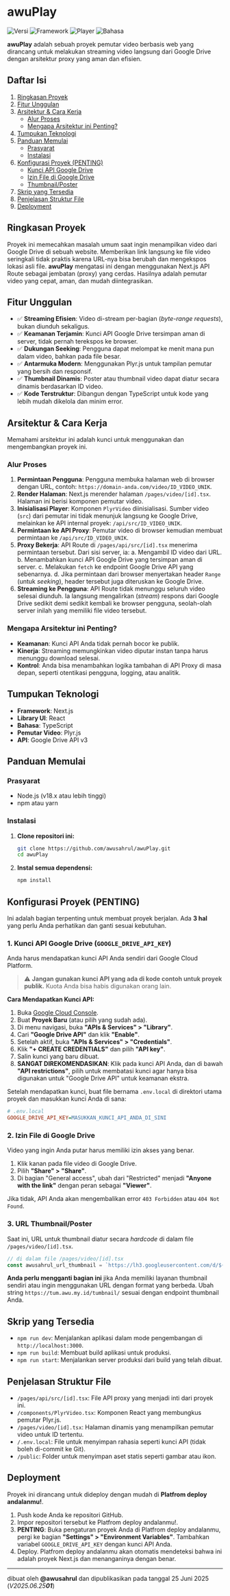 # awuPlay

![Versi](https://img.shields.io/badge/versi-V2025.06.25-blue)
![Framework](https://img.shields.io/badge/framework-Next.js-black?logo=next.js)
![Player](https://img.shields.io/badge/player-Plyr.js-red)
![Bahasa](https://img.shields.io/badge/bahasa-TypeScript-blue?logo=typescript)

**awuPlay** adalah sebuah proyek pemutar video berbasis web yang dirancang untuk melakukan streaming video langsung dari Google Drive dengan arsitektur proxy yang aman dan efisien.

## Daftar Isi

1.  [Ringkasan Proyek](#ringkasan-proyek)
2.  [Fitur Unggulan](#fitur-unggulan)
3.  [Arsitektur & Cara Kerja](#arsitektur--cara-kerja)
    -   [Alur Proses](#alur-proses)
    -   [Mengapa Arsitektur ini Penting?](#mengapa-arsitektur-ini-penting)
4.  [Tumpukan Teknologi](#tumpukan-teknologi)
5.  [Panduan Memulai](#panduan-memulai)
    -   [Prasyarat](#prasyarat)
    -   [Instalasi](#instalasi)
6.  [Konfigurasi Proyek (PENTING)](#konfigurasi-proyek-penting)
    -   [Kunci API Google Drive](#1-kunci-api-google-drive-google_drive_api_key)
    -   [Izin File di Google Drive](#2-izin-file-di-google-drive)
    -   [Thumbnail/Poster](#3-url-thumbnailposter)
7.  [Skrip yang Tersedia](#skrip-yang-tersedia)
8.  [Penjelasan Struktur File](#penjelasan-struktur-file)
9.  [Deployment](#deployment)

## Ringkasan Proyek

Proyek ini memecahkan masalah umum saat ingin menampilkan video dari Google Drive di sebuah website. Memberikan link langsung ke file video seringkali tidak praktis karena URL-nya bisa berubah dan mengekspos lokasi asli file. **awuPlay** mengatasi ini dengan menggunakan Next.js API Route sebagai jembatan (proxy) yang cerdas. Hasilnya adalah pemutar video yang cepat, aman, dan mudah diintegrasikan.

## Fitur Unggulan

-   ✅ **Streaming Efisien**: Video di-stream per-bagian (*byte-range requests*), bukan diunduh sekaligus.
-   ✅ **Keamanan Terjamin**: Kunci API Google Drive tersimpan aman di server, tidak pernah terekspos ke browser.
-   ✅ **Dukungan Seeking**: Pengguna dapat melompat ke menit mana pun dalam video, bahkan pada file besar.
-   ✅ **Antarmuka Modern**: Menggunakan Plyr.js untuk tampilan pemutar yang bersih dan responsif.
-   ✅ **Thumbnail Dinamis**: Poster atau thumbnail video dapat diatur secara dinamis berdasarkan ID video.
-   ✅ **Kode Terstruktur**: Dibangun dengan TypeScript untuk kode yang lebih mudah dikelola dan minim error.

## Arsitektur & Cara Kerja

Memahami arsitektur ini adalah kunci untuk menggunakan dan mengembangkan proyek ini.

### Alur Proses

1.  **Permintaan Pengguna**: Pengguna membuka halaman web di browser dengan URL, contoh: `https://domain-anda.com/video/ID_VIDEO_UNIK`.
2.  **Render Halaman**: Next.js merender halaman `/pages/video/[id].tsx`. Halaman ini berisi komponen pemutar video.
3.  **Inisialisasi Player**: Komponen `PlyrVideo` diinisialisasi. Sumber video (`src`) dari pemutar ini tidak menunjuk langsung ke Google Drive, melainkan ke API internal proyek: `/api/src/ID_VIDEO_UNIK`.
4.  **Permintaan ke API Proxy**: Pemutar video di browser kemudian membuat permintaan ke `/api/src/ID_VIDEO_UNIK`.
5.  **Proxy Bekerja**: API Route di `/pages/api/src/[id].tsx` menerima permintaan tersebut. Dari sisi server, ia:
    a. Mengambil ID video dari URL.
    b. Menambahkan kunci API Google Drive yang tersimpan aman di server.
    c. Melakukan `fetch` ke endpoint Google Drive API yang sebenarnya.
    d. Jika permintaan dari browser menyertakan header `Range` (untuk *seeking*), header tersebut juga diteruskan ke Google Drive.
6.  **Streaming ke Pengguna**: API Route tidak menunggu seluruh video selesai diunduh. Ia langsung mengalirkan (*stream*) respons dari Google Drive sedikit demi sedikit kembali ke browser pengguna, seolah-olah server inilah yang memiliki file video tersebut.

### Mengapa Arsitektur ini Penting?

-   **Keamanan**: Kunci API Anda tidak pernah bocor ke publik.
-   **Kinerja**: Streaming memungkinkan video diputar instan tanpa harus menunggu download selesai.
-   **Kontrol**: Anda bisa menambahkan logika tambahan di API Proxy di masa depan, seperti otentikasi pengguna, logging, atau analitik.

## Tumpukan Teknologi

-   **Framework**: Next.js
-   **Library UI**: React
-   **Bahasa**: TypeScript
-   **Pemutar Video**: Plyr.js
-   **API**: Google Drive API v3

## Panduan Memulai

### Prasyarat

-   Node.js (v18.x atau lebih tinggi)
-   npm atau yarn

### Instalasi

1.  **Clone repositori ini:**
    ```bash
    git clone https://github.com/awusahrul/awuPlay.git
    cd awuPlay
    ```

2.  **Instal semua dependensi:**
    ```bash
    npm install
    ```

## Konfigurasi Proyek (PENTING)

Ini adalah bagian terpenting untuk membuat proyek berjalan. Ada **3 hal** yang perlu Anda perhatikan dan ganti sesuai kebutuhan.

### 1. Kunci API Google Drive (`GOOGLE_DRIVE_API_KEY`)

Anda harus mendapatkan kunci API Anda sendiri dari Google Cloud Platform.

> ⚠️ **Jangan gunakan kunci API yang ada di kode contoh untuk proyek publik.** Kuota Anda bisa habis digunakan orang lain.

**Cara Mendapatkan Kunci API:**
1.  Buka [Google Cloud Console](https://console.cloud.google.com/).
2.  Buat **Proyek Baru** (atau pilih yang sudah ada).
3.  Di menu navigasi, buka **"APIs & Services" > "Library"**.
4.  Cari **"Google Drive API"** dan klik **"Enable"**.
5.  Setelah aktif, buka **"APIs & Services" > "Credentials"**.
6.  Klik **"+ CREATE CREDENTIALS"** dan pilih **"API key"**.
7.  Salin kunci yang baru dibuat.
8.  **SANGAT DIREKOMENDASIKAN**: Klik pada kunci API Anda, dan di bawah **"API restrictions"**, pilih untuk membatasi kunci agar hanya bisa digunakan untuk "Google Drive API" untuk keamanan ekstra.

Setelah mendapatkan kunci, buat file bernama `.env.local` di direktori utama proyek dan masukkan kunci Anda di sana:

```ini
# .env.local
GOOGLE_DRIVE_API_KEY=MASUKKAN_KUNCI_API_ANDA_DI_SINI
```

### 2. Izin File di Google Drive

Video yang ingin Anda putar harus memiliki izin akses yang benar.
1.  Klik kanan pada file video di Google Drive.
2.  Pilih **"Share" > "Share"**.
3.  Di bagian "General access", ubah dari "Restricted" menjadi **"Anyone with the link"** dengan peran sebagai **"Viewer"**.

Jika tidak, API Anda akan mengembalikan error `403 Forbidden` atau `404 Not Found`.

### 3. URL Thumbnail/Poster

Saat ini, URL untuk thumbnail diatur secara *hardcode* di dalam file `/pages/video/[id].tsx`.

```javascript
// di dalam file /pages/video/[id].tsx
const awusahrul_url_thumbnail = `https://lh3.googleusercontent.com/d/${awusahrul_id_dari_url}`;
```

**Anda perlu mengganti bagian ini** jika Anda memiliki layanan thumbnail sendiri atau ingin menggunakan URL dengan format yang berbeda. Ubah string `https://tum.awu.my.id/tumbnail/` sesuai dengan endpoint thumbnail Anda.

## Skrip yang Tersedia

-   `npm run dev`: Menjalankan aplikasi dalam mode pengembangan di `http://localhost:3000`.
-   `npm run build`: Membuat build aplikasi untuk produksi.
-   `npm run start`: Menjalankan server produksi dari build yang telah dibuat.

## Penjelasan Struktur File

-   `/pages/api/src/[id].tsx`: File API proxy yang menjadi inti dari proyek ini.
-   `/components/PlyrVideo.tsx`: Komponen React yang membungkus pemutar Plyr.js.
-   `/pages/video/[id].tsx`: Halaman dinamis yang menampilkan pemutar video untuk ID tertentu.
-   `/.env.local`: File untuk menyimpan rahasia seperti kunci API (tidak boleh di-commit ke Git).
-   `/public`: Folder untuk menyimpan aset statis seperti gambar atau ikon.

## Deployment

Proyek ini dirancang untuk dideploy dengan mudah di **Platfrom deploy andalanmu!**.

1.  Push kode Anda ke repositori GitHub.
2.  Impor repositori tersebut ke Platfrom deploy andalanmu!.
3.  **PENTING**: Buka pengaturan proyek Anda di Platfrom deploy andalanmu, pergi ke bagian **"Settings" > "Environment Variables"**. Tambahkan variabel `GOOGLE_DRIVE_API_KEY` dengan kunci API Anda.
4.  Deploy. Platfrom deploy andalanmu akan otomatis mendeteksi bahwa ini adalah proyek Next.js dan menanganinya dengan benar.

---

dibuat oleh **@awusahrul** dan dipublikasikan pada tanggal 25 Juni 2025 (*V2025.06.25**01***)
